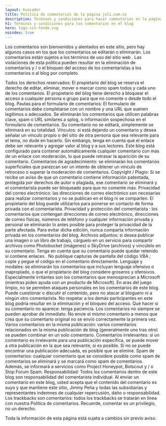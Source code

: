 ```yaml
---
layout: buscador
title: Política de comentarios de la página juli.com.co
description: Términos y condiciones para hacer comentarios en la página juli.com.co
h1: Términos y condiciones para los comentarios en el blog
hero: logo-sin-fondo.svg
noindex: true
---
```

Los comentarios son bienvenidos y alentados en este sitio, pero hay algunos casos en los que los comentarios se editarán o eliminarán. Los comentarios están sujetos a los términos de uso del sitio web . Las violaciones de esta política pueden resultar en la eliminación de comentarios y / o el bloqueo del acceso de los comentaristas a los comentarios o al blog por completo.

Todos los derechos reservados: El propietario del blog se reserva el derecho de editar, eliminar, mover o marcar como spam todos y cada uno de los comentarios. El propietario del blog tiene derecho a bloquear el acceso a cualquier persona o grupo para que no comente o desde todo el blog.
Pautas para el formulario de comentarios: El formulario de comentarios debe completarse con un nombre y una URL que suenen legítimos o adecuados. Se eliminarán los comentarios que utilicen palabras clave, spam o URL similares a splog, o información sospechosa en el formulario de comentarios. Su comentario no se editará, simplemente se eliminará en su totalidad.
Vínculos: si está dejando un comentario y desea señalar un vínculo propio o del sitio de otra persona que sea relevante para el tema, no dude en hacerlo. Sin embargo, tenga en cuenta que el enlace debe ser relevante y agregar valor al blog y a sus lectores. Este blog está configurado para contener automáticamente cualquier comentario con más de un enlace con moderación, lo que puede retrasar la aparición de su comentario.
Comentarios de agradecimiento: se eliminarán los comentarios superficiales que parezcan ser un intento de obtener un vínculo de retroceso o superar la moderación de comentarios.
Copyright / Plagio: Si se recibe un aviso de que un comentario contiene información patentada, protegida por derechos de autor o plagiada, ese comentario se eliminará y el comentarista puede ser bloqueado para que no comente más.
Privacidad del correo electrónico: las direcciones de correo electrónico son necesarias para realizar comentarios y no se publican en el blog ni se comparten. El propietario del blog puede utilizarlos para ponerse en contacto de forma privada con el comentarista.
Privacidad y protección del comentarista : los comentarios que contengan direcciones de correo electrónico, direcciones de correo físicas, números de teléfono y cualquier información privada y personal se eliminarán lo antes posible para proteger la privacidad de la parte afectada. Para evitar dicha edición, nunca comparta información privada en los comentarios del blog.
Archivos adjuntos: si desea publicar una imagen o un libro de trabajo, cárguelo en un servicio para compartir archivos como Photobucket (imágenes) o SkyDrive (archivos) y vincúlelo en su comentario. Tenga en cuenta que su comentario puede quedar retenido si contiene enlaces . No publique capturas de pantalla del código VBA ; copie y pegue el código en el comentario directamente.
Lenguaje y modales: se eliminarán los comentarios que incluyan lenguaje ofensivo o inapropiado, o que el propietario del blog considere groseros y ofensivos. Especialmente irritantes son los comentarios que menosprecian a Microsoft (mientras piden ayuda con un producto de Microsoft). En aras del juego limpio, no se permiten ataques personales en los comentarios de este blog. Puede cuestionar o discutir el contenido, pero no atacar al bloguero ni a ningún otro comentarista. No respetar a los demás participantes en este blog podría resultar en la eliminación y el bloqueo del acceso.
Qué hacer si su comentario no aparece: tenga paciencia. Los comentarios no siempre se pueden aprobar de inmediato. No envíe el mismo comentario a menos que crea que su comentario original no se envió correctamente la primera vez.
Varios comentarios en la misma publicación: varios comentarios relacionados en la misma publicación de blog (generalmente uno tras otro) se pueden combinar en un solo comentario.
Comentarios irrelevantes: si un comentario es irrelevante para una publicación específica, se puede mover a otra publicación en la que sea relevante, si es posible. Si no se puede encontrar una publicación adecuada, es posible que se elimine.
Spam de comentarios: cualquier comentario que se considere posible como spam de comentarios se eliminará y se marcará como spam de comentarios. Además, se informará a servicios como Project Honeypot, Botscout y / o Stop Forum Spam.
Responsabilidad: Todos los comentarios dentro de este blog son responsabilidad del comentarista individual. Al enviar un comentario en este blog, usted acepta que el contenido del comentario es suyo y que mantiene este sitio, Jimmy Peña y todas las subsidiarias y representantes indemnes de cualquier repercusión, daño o responsabilidad.
Los trackbacks son comentarios: todos los trackbacks se tratarán en línea con nuestra Política de comentarios.
Recuerde, comentar es un privilegio, no un derecho.

Toda la información de esta página está sujeta a cambios sin previo aviso.